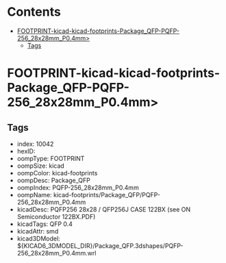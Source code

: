 



Contents
========

* [FOOTPRINT-kicad-kicad-footprints-Package_QFP-PQFP-256_28x28mm_P0.4mm>](#footprint-kicad-kicad-footprints-package_qfp-pqfp-256_28x28mm_p04mm)
	* [Tags](#tags)

# FOOTPRINT-kicad-kicad-footprints-Package_QFP-PQFP-256_28x28mm_P0.4mm>

## Tags

- index: 10042
- hexID: 
- oompType: FOOTPRINT
- oompSize: kicad
- oompColor: kicad-footprints
- oompDesc: Package_QFP
- oompIndex: PQFP-256_28x28mm_P0.4mm
- oompName: kicad-footprints/Package_QFP/PQFP-256_28x28mm_P0.4mm
- kicadDesc: PQFP256 28x28 / QFP256J CASE 122BX (see ON Semiconductor 122BX.PDF)
- kicadTags: QFP 0.4
- kicadAttr: smd
- kicad3DModel: ${KICAD6_3DMODEL_DIR}/Package_QFP.3dshapes/PQFP-256_28x28mm_P0.4mm.wrl
